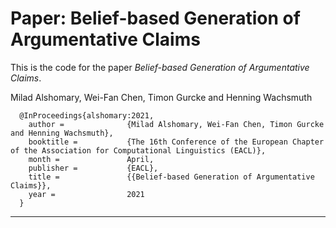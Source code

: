 # Paper: Belief-based Generation of Argumentative Claims

This is the code for the paper *Belief-based Generation of Argumentative Claims*.

Milad Alshomary, Wei-Fan Chen, Timon Gurcke and Henning Wachsmuth


      @InProceedings{alshomary:2021,
        author =              {Milad Alshomary, Wei-Fan Chen, Timon Gurcke and Henning Wachsmuth},
        booktitle =           {The 16th Conference of the European Chapter of the Association for Computational Linguistics (EACL)},
        month =               April,
        publisher =           {EACL},
        title =               {{Belief-based Generation of Argumentative Claims}},
        year =                2021
      }

-----------------------------------------------
